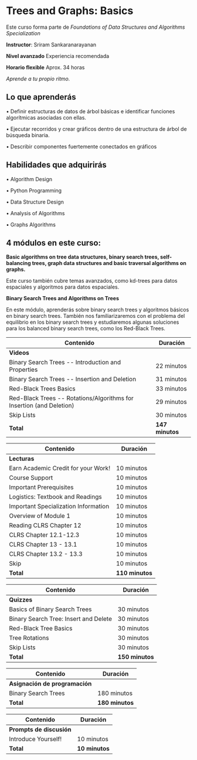 # Trees and Graphs: Basics

Este curso forma parte de *Foundations of Data Structures and Algorithms Specialization*

**Instructor**: Sriram Sankaranarayanan

**Nivel avanzado** Experiencia recomendada 

**Horario flexible** Aprox. 34 horas 

*Aprende a tu propio ritmo.*

## Lo que aprenderás 

• Definir estructuras de datos de árbol básicas e identificar funciones algorítmicas asociadas con ellas.

• Ejecutar recorridos y crear gráficos dentro de una estructura de árbol de búsqueda binaria. 

• Describir componentes fuertemente conectados en gráficos 

## Habilidades que adquirirás

• Algorithm Design

• Python Programming

• Data Structure Design

• Analysis of Algorithms

• Graphs Algorithms

## 4 módulos en este curso:

**Basic algorithms on tree data structures, binary search trees, self-balancing trees, graph data structures and basic traversal algorithms on graphs.** 

Este curso también cubre temas avanzados, como kd-trees para datos espaciales y algoritmos para datos espaciales.

**Binary Search Trees and Algorithms on Trees**  

En este módulo, aprenderás sobre binary search trees y algoritmos básicos en binary search trees. También nos familiarizaremos con el problema del equilibrio en los binary search trees y estudiaremos algunas soluciones para los balanced binary search trees, como los Red-Black Trees.

|**Contenido**| **Duración**   |
|------------------------------------------------------------|------------|
|**Videos**|   |
| Binary Search Trees -- Introduction and Properties          | 22 minutos |
| Binary Search Trees -- Insertion and Deletion              | 31 minutos |
| Red-Black Trees Basics                                      | 33 minutos |
| Red-Black Trees -- Rotations/Algorithms for Insertion (and Deletion) | 29 minutos |
| Skip Lists                                                 | 30 minutos |
| **Total**                                                  | **147 minutos** |

| Contenido                                                   | Duración   |
|------------------------------------------------------------|------------|
|**Lecturas**|  |
| Earn Academic Credit for your Work!                        | 10 minutos |
| Course Support                                             | 10 minutos |
| Important Prerequisites                                     | 10 minutos |
| Logistics: Textbook and Readings                           | 10 minutos |
| Important Specialization Information                        | 10 minutos |
| Overview of Module 1                                       | 10 minutos |
| Reading CLRS Chapter 12                                    | 10 minutos |
| CLRS Chapter 12.1-12.3                                     | 10 minutos |
| CLRS Chapter 13 - 13.1                                     | 10 minutos |
| CLRS Chapter 13.2 - 13.3                                   | 10 minutos |
| Skip                                                       | 10 minutos |
| **Total**                                                  | **110 minutos** |

| **Contenido**                                                  | **Duración**  |
|------------------------------------------------------------|------------|
|**Quizzes**|   |
| Basics of Binary Search Trees                               | 30 minutos |
| Binary Search Tree: Insert and Delete                       | 30 minutos |
| Red-Black Tree Basics                                       | 30 minutos |
| Tree Rotations                                              | 30 minutos |
| Skip Lists                                                 | 30 minutos |
| **Total**                                                  | **150 minutos** |

| **Contenido**                                                   | **Duración**  |
|------------------------------------------------------------|------------|
|**Asignación de programación**|   |
| Binary Search Trees                                         | 180 minutos |
| **Total**                                                  | **180 minutos** |

| **Contenido**                                                   | **Duración**   |
|------------------------------------------------------------|------------|
|**Prompts de discusión**|   |
| Introduce Yourself!                                        | 10 minutos |
| **Total**                                                  | **10 minutos** | 


